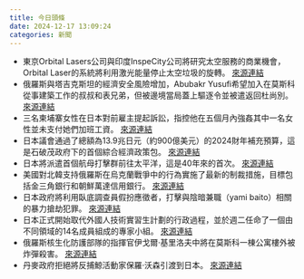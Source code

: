 ```yaml
---
title: 今日頭條
date: 2024-12-17 13:09:24
categories: 新聞            
---
```

- 東京Orbital Lasers公司與印度InspeCity公司將研究太空服務的商業機會，Orbital Laser的系統將利用激光能量停止太空垃圾的旋轉。 [來源連結](https://www.japantimes.co.jp/business/2024/12/17/companies/japan-india-space-debris/)
- 俄羅斯與塔吉克斯坦的經濟安全風險增加，Abubakr Yusufi希望加入在莫斯科從事建築工作的叔叔和表兄弟，但被邊境當局蓋上驅逐令並被遣返回杜尚別。 [來源連結](https://www.japantimes.co.jp/news/2024/12/17/world/politics/russia-tajik-economic-security-risks/)
- 三名柬埔寨女性在日本對前雇主提起訴訟，指控他在五個月內強姦其中一名女性並未支付她們加班工資。 [來源連結](https://www.japantimes.co.jp/news/2024/12/17/japan/crime-legal/cambodia-technical-interns-lawsuit/)
- 日本議會通過了總額為13.9兆日元（約900億美元）的2024財年補充預算，這是石破茂政府下的首個綜合經濟政策包。 [來源連結](https://www.japantimes.co.jp/news/2024/12/17/japan/japan-budget-ishiba-policy/)
- 日本將派遣首個航母打擊群前往太平洋，這是40年來的首次。 [來源連結](https://www.japantimes.co.jp/news/2024/12/17/asia-pacific/france-navy-indo-pacific/)
- 美國對北韓支持俄羅斯在烏克蘭戰爭中的行為實施了最新的制裁措施，目標包括金三角銀行和朝鮮萬達信用銀行。 [來源連結](https://www.japantimes.co.jp/news/2024/12/17/world/politics/us-north-korea-russia-sanctions/)
- 日本政府將利用臥底調查員假扮應徵者，打擊與陰暗兼職（yami baito）相關的暴力搶劫犯罪。 [來源連結](https://www.japantimes.co.jp/news/2024/12/17/japan/crime-legal/yamibaito-first-ministerial-meeting/)
- 日本正式開始取代外國人技術實習生計劃的行政過程，並於週二任命了一個由不同領域的14名成員組成的專家小組。 [來源連結](https://www.japantimes.co.jp/news/2024/12/17/japan/foreign-workers-program/)
- 俄羅斯核生化防護部隊的指揮官伊戈爾·基里洛夫中將在莫斯科一棟公寓樓外被炸彈殺害。 [來源連結](https://www.japantimes.co.jp/news/2024/12/17/world/politics/russia-nuclear-protection-chief-killed/)
- 丹麥政府拒絕將反捕鯨活動家保羅·沃森引渡到日本。 [來源連結](https://www.theguardian.com/world/2024/dec/17/denmark-refuses-to-extradite-whaling-activist-paul-watson-to-japan-says-lawyer)



